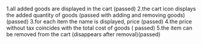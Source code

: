 1.all added goods are displayed in the cart (passed)
2.the cart icon displays the added quantity of goods (passed with adding and removing goods)(passed)
3.for each item the name is displayed, price  (passed)
4.the price without tax coincides with the total cost of goods (
passed)
5.the item can be removed from the cart (disappears after removal)(passed)